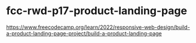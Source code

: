 # fcc-rwd-p17-product-landing-page
https://www.freecodecamp.org/learn/2022/responsive-web-design/build-a-product-landing-page-project/build-a-product-landing-page
